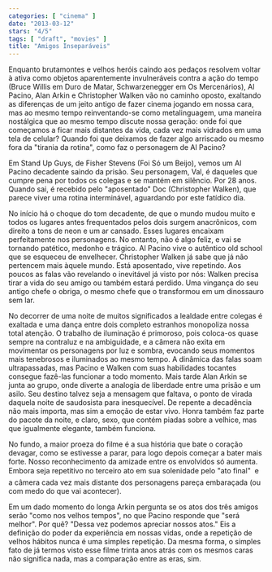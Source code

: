 ```yaml
---
categories: [ "cinema" ]
date: "2013-03-12"
stars: "4/5"
tags: [ "draft", "movies" ]
title: "Amigos Inseparáveis"
---
```

Enquanto brutamontes e velhos heróis caindo aos pedaços resolvem voltar
à ativa como objetos aparentemente invulneráveis contra a ação do
tempo (Bruce Willis em Duro de Matar, Schwarzenegger em Os Mercenários),
Al Pacino, Alan Arkin e Christopher Walken vão no caminho oposto,
exaltando as diferenças de um jeito antigo de fazer cinema jogando em
nossa cara, mas ao mesmo tempo reinventando-se como metalinguagem, uma
maneira nostálgica que ao mesmo tempo discute nossa geração: onde foi
que começamos a ficar mais distantes da vida, cada vez mais vidrados
em uma tela de celular? Quando foi que deixamos de fazer algo arriscado
ou mesmo fora da "tirania da rotina", como faz o personagem de Al Pacino?

Em Stand Up Guys, de Fisher Stevens (Foi Só um Beijo), vemos um Al Pacino
decadente saindo da prisão. Seu personagem, Val, é daqueles que cumpre
pena por todos os colegas e se mantém em silêncio. Por 28 anos. Quando
sai, é recebido pelo "aposentado" Doc (Christopher Walken), que parece
viver uma rotina interminável, aguardando por este fatídico dia.

No início há o choque do tom decadente, de que o mundo mudou muito
e todos os lugares antes frequentados pelos dois surgem anacrônicos,
com direito a tons de neon e um ar cansado. Esses lugares encaixam
perfeitamente nos personagens. No entanto, não é algo feliz, e vai
se tornando patético, medonho e trágico. Al Pacino vive o autêntico
old school que se esqueceu de envelhecer. Christopher Walken já sabe
que já não pertencem mais àquele mundo. Está aposentado, vive
repetindo. Aos poucos as falas vão revelando o inevitável já visto
por nós: Walken precisa tirar a vida do seu amigo ou também estará
perdido. Uma vingança do seu antigo chefe o obriga, o mesmo chefe que
o transformou em um dinossauro sem lar.

No decorrer de uma noite de muitos significados a lealdade entre colegas
é exaltada e uma dança entre dois completo estranhos monopoliza nossa
total atenção. O trabalho de iluminação é primoroso, pois coloca-os
quase sempre na contraluz e na ambiguidade, e a câmera não exita em
movimentar os personagens por luz e sombra, evocando seus momentos
mais tenebrosos e iluminados ao mesmo tempo. A dinâmica das falas
soam ultrapassadas, mas Pacino e Walken com suas habilidades tocantes
consegue fazê-las funcionar a todo momento. Mais tarde Alan Arkin se
junta ao grupo, onde diverte a analogia de liberdade entre uma prisão
e um asilo. Seu destino talvez seja a mensagem que faltava, o ponto
de virada daquela noite de saudosista para inesquecível. De repente a
decadência não mais importa, mas sim a emoção de estar vivo. Honra
também faz parte do pacote da noite, e claro, sexo, que contém piadas
sobre a velhice, mas que igualmente elegante, também funciona.

No fundo, a maior proeza do filme é a sua história que bate o coração
devagar, como se estivesse a parar, para logo depois começar a bater
mais forte. Nosso reconhecimento da amizade entre os envolvidos só
aumenta. Embora seja repetitivo no terceiro ato em sua solenidade pelo
"ato final"  e a câmera cada vez mais distante dos personagens pareça
embaraçada (ou com medo do que vai acontecer).

Em um dado momento do longa Arkin pergunta se os atos dos três amigos
serão "como nos velhos tempos", no que Pacino responde que "será
melhor". Por quê? "Dessa vez podemos apreciar nossos atos." Eis a
definição do poder da experiência em nossas vidas, onde a repetição
de velhos hábitos nunca é uma simples repetição. Da mesma forma,
o simples fato de já termos visto esse filme trinta anos atrás com os
mesmos caras não significa nada, mas a comparação entre as eras, sim.


